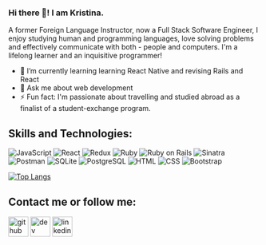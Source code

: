 ### Hi there 👋! I am Kristina.

A former Foreign Language Instructor, now a Full Stack Software Engineer, I enjoy studying human and programming languages, love solving problems and effectively communicate with both - people and computers. I'm a lifelong learner and an inquisitive programmer!

- 🌱 I’m currently learning learning React Native and revising Rails and React 
- 💬 Ask me about web development 
- ⚡ Fun fact: I'm passionate about travelling and studied abroad as a finalist of a student-exchange program. 


## Skills and Technologies:

<p>

<img alt='JavaScript' src='https://img.shields.io/badge/JavaScript-F7DF1E?logo=javascript&logoColor=white&style=flat'>

<img alt='React' src='https://img.shields.io/badge/React-61DAFB?logo=react&logoColor=white&style=flat' />

<img alt='Redux' src='https://img.shields.io/badge/Redux-764BC?logo=redux&logoColor=white&style=flat' />

<img alt='Ruby' src='https://img.shields.io/badge/Ruby-CC342D?logo=ruby&logoColor=white&style=flat' />

<img alt='Ruby on Rails' src='https://img.shields.io/badge/Ruby on Rails-CC0000?logo=ruby-on-rails&logoColor=white&style=flat' />

<img alt="Sinatra" src="https://camo.githubusercontent.com/5c148fee236373aabaf5f4eb9ac337ada43dd4e4a20f9703b9eca8b1da1d255f/68747470733a2f2f696d672e736869656c64732e696f2f62616467652f53696e617472612d3030303030303f6c6f676f3d7275627973696e61747261266c6f676f436f6c6f723d7768697465267374796c653d666c6174" data-canonical-src="https://img.shields.io/badge/Sinatra-000000?logo=rubysinatra&amp;logoColor=white&amp;style=flat" style="max-width: 100%;">

<img alt="Postman" src="https://camo.githubusercontent.com/5dbc91c96697ff4e6626a305019cc44bdadab5146d3ad9269497e9bff6bd0605/68747470733a2f2f696d672e736869656c64732e696f2f62616467652f506f73746d616e2d4646364333373f6c6f676f3d73716c697465266c6f676f436f6c6f723d7768697465267374796c653d666c6174" data-canonical-src="https://img.shields.io/badge/Postman-FF6C37?logo=sqlite&amp;logoColor=white&amp;style=flat" style="max-width: 100%;">

<img alt='SQLite' src='https://img.shields.io/badge/SQLite-003B57?logo=sqlite&logoColor=white&style=flat' />

<img alt='PostgreSQL' src='https://img.shields.io/badge/PostgreSQL-4169E1?logo=postgresql&logoColor=white&style=flat' />

<img alt='HTML' src='https://img.shields.io/badge/HTML-E34F26?logo=html5&logoColor=white&style=flat' />

<img alt='CSS' src='https://img.shields.io/badge/CSS-1572B6?logo=css3&logoColor=white&style=flat' />

<img alt='Bootstrap' src='https://img.shields.io/badge/Bootstrap-7952B3?logo=bootstrap&logoColor=white&style=flat' />

</p>


[![Top Langs](https://github-readme-stats.vercel.app/api/top-langs/?username=chrispavla&layout=compact&langs_count=10&theme=tokyonight&count_private=true&show_icons=true)](https://github.com/anuraghazra/github-readme-stats)

## Contact me or follow me:

[<img src='https://cdn.jsdelivr.net/npm/simple-icons@3.0.1/icons/github.svg' alt='github' height='40'>](https://github.com/chrispavla)  [<img src='https://cdn.jsdelivr.net/npm/simple-icons@3.0.1/icons/dev-dot-to.svg' alt='dev' height='40'>](https://dev.to/chrispavla)  [<img src='https://cdn.jsdelivr.net/npm/simple-icons@3.0.1/icons/linkedin.svg' alt='linkedin' height='40'>](https://www.linkedin.com/in/kristina-voroteliak/)  

